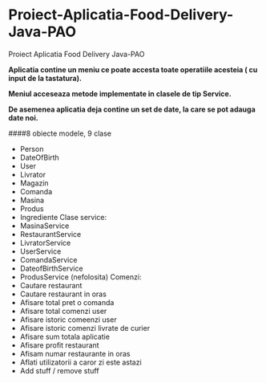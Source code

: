 # Proiect-Aplicatia-Food-Delivery-Java-PAO
Proiect Aplicatia Food Delivery Java-PAO

**Aplicatia contine un meniu ce poate accesta toate operatiile acesteia ( cu input de la tastatura).**

**Meniul acceseaza metode implementate in clasele de tip Service.**

**De asemenea aplicatia deja contine un set de date, la care se pot adauga date noi.**

####8 obiecte modele, 9 clase
 * Person
 * DateOfBirth
 * User
 * Livrator
 * Magazin
 * Comanda
 * Masina
 * Produs
 * Ingrediente
 Clase service:
 * MasinaService
 * RestaurantService
 * LivratorService
 * UserService
 * ComandaService
 * DateofBirthService
 * ProdusService (nefolosita)
 Comenzi:
 * Cautare restaurant
 * Cautare restaurant in oras
 * Afisare total pret o comanda
 * Afisare total comenzi user
 * Afisare istoric comeenzi user
 * Afisare istoric comenzi livrate de curier
 * Afisare sum totala aplicatie
 * Afisare profit restaurant
 * Afisam numar restaurante in oras
 * Aflati utilizatorii a caror zi este astazi
 * Add stuff / remove stuff
